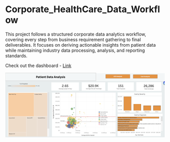 # Corporate_HealthCare_Data_Workflow

This project follows a structured corporate data analytics workflow, covering every step from business requirement gathering to final deliverables. It focuses on deriving actionable insights from patient data while maintaining industry data processing, analysis, and reporting standards.


Check out the dashboard - [Link](https://public.tableau.com/views/HealthcareDataViz_17417645597010/CostDashboard?:language=en-US&:sid=&:redirect=auth&:display_count=n&:origin=viz_share_link)

![Dashboard 1](https://github.com/PrayujaTeli/Corporate_Data_Workflow/blob/main/Dashboard.png)
